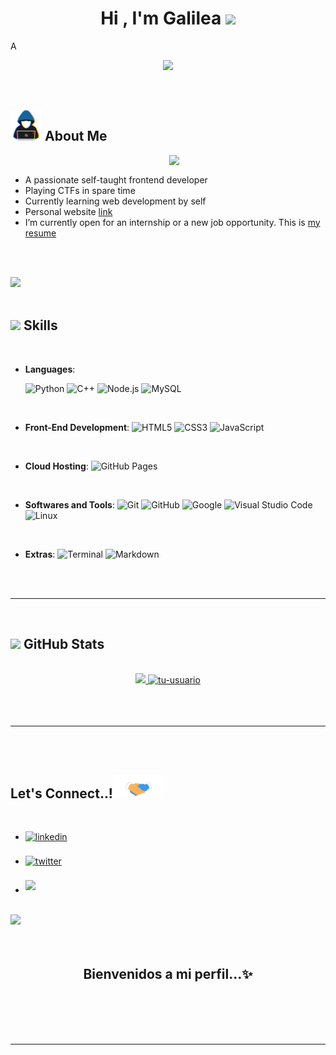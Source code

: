 <h1 align="center"><b>Hi , I'm Galilea </b><img src=professional logo for a frontend programmer.png width="35"></h1> <!-- -->A 
<p align="center"> 
  <a href="https://github.com/DenverCoder1/readme-typing-svg"><img src="https://readme-typing-svg.herokuapp.com?font=Time+New+Roman&color=cyan&size=25&center=true&vCenter=true&width=600&height=100&lines=Welcome+to+my+profile!;Frontend+Developer;Always+learning+new+things"></a> 
</p> 

<br> 

## <picture><img src = "https://github.com/0xAbdulKhalid/0xAbdulKhalid/raw/main/assets/mdImages/about_me.gif" width = 50px></picture> **About Me** 

<picture> 
 <picture> <img align="right" src="https://github.com/7oSkaaa/7oSkaaa/blob/main/Images/Right_Side.gif?raw=true" width = 250px></picture>

</picture> 

<br> 

- A passionate self-taught frontend developer
- Playing CTFs in spare time
- Currently learning web development by self
- Personal website [link](https://www.0xabdulkhalid.ml)
- I’m currently open for an internship or a new job opportunity. This is [my resume](https://read.cv/0xabdulkhalid)

<br><br> 

<img src="https://user-images.githubusercontent.com/73097560/115834477-dbab4500-a447-11eb-908a-139a6edaec5c.gif"><br><br> 

## <img src="https://media2.giphy.com/media/QssGEmpkyEOhBCb7e1/giphy.gif?cid=ecf05e47a0n3gi1bfqntqmob8g9aid1oyj2wr3ds3mg700bl&rid=giphy.gif" width ="25"><b> Skills</b> 
<br> 

<p align="center"> 

- **Languages**: 
   
    ![Python](https://img.shields.io/badge/Python%20-%2314354C.svg?style=for-the-badge&logo=python&logoColor=white)
    ![C++](https://img.shields.io/badge/C++%20-%2300599C.svg?style=for-the-badge&logo=c%2B%2B&logoColor=white)
    ![Node.js](https://img.shields.io/badge/Node.js%20-%2343853D.svg?style=for-the-badge&logo=node.js&logoColor=white)
    ![MySQL](https://img.shields.io/badge/MySQL%20-%2300f.svg?style=for-the-badge&logo=mysql&logoColor=white)

<br> 
    
- **Front-End Development**:
    ![HTML5](https://img.shields.io/badge/HTML5%20-%23E34F26.svg?style=for-the-badge&logo=html5&logoColor=white)
    ![CSS3](https://img.shields.io/badge/CSS%20-%231572B6.svg?style=for-the-badge&logo=css3&logoColor=white)
    ![JavaScript](https://img.shields.io/badge/JavaScript%20-%23F7DF1E.svg?style=for-the-badge&logo=javascript&logoColor=black)

<br> 

- **Cloud Hosting**:
    ![GitHub Pages](https://img.shields.io/badge/GitHub%20Pages-%23327FC7.svg?style=for-the-badge&logo=github&logoColor=white)

<br> 

- **Softwares and Tools**:
    ![Git](https://img.shields.io/badge/git-%23F05033.svg?style=for-the-badge&logo=git&logoColor=white)
    ![GitHub](https://img.shields.io/badge/github-%23121011.svg?style=for-the-badge&logo=github&logoColor=white)
    ![Google](https://img.shields.io/badge/google-%234285F4.svg?style=for-the-badge&logo=google&logoColor=white)
    ![Visual Studio Code](https://img.shields.io/badge/Visual%20Studio%20Code-0078d7.svg?style=for-the-badge&logo=visual-studio-code&logoColor=white)
    ![Linux](https://img.shields.io/badge/Linux-FCC624?style=for-the-badge&logo=linux&logoColor=black) 

<br> 

- **Extras**:
    ![Terminal](https://img.shields.io/badge/Terminal-%23054020?style=for-the-badge&logo=gnu-bash&logoColor=white)
    ![Markdown](https://img.shields.io/badge/markdown-%23000000.svg?style=for-the-badge&logo=markdown&logoColor=white)

</p> 

<br>
<br> 

-----

<br> 

## <img src="https://media.giphy.com/media/iY8CRBdQXODJSCERIr/giphy.gif" width="35"><b> GitHub Stats </b> 
<br> 

<div align="center"> 

<a href="https://github.com/tu-usuario"> 
  <img src="https://github-readme-stats.vercel.app/api?username=tu-usuario&include_all_commits=true&count_private=true&show_icons=true&line_height=20&title_color=7A7ADB&icon_color=2234AE&text_color=D3D3D3&bg_color=0,000000,130F40" width="450"/> 
  <img src="https://github-readme-stats.vercel.app/api/top-langs?username=tu-usuario&show_icons=true&locale=en&layout=compact&line_height=20&title_color=7A7ADB&icon_color=2234AE&text_color=D3D3D3&bg_color=0,000000,130F40" width="375" alt="tu-usuario"/> 
</a> 
</div> 

<br> 
<br> 
<br> 

-----

<br> 
<br> 

## <b> Let's Connect..!</b><img src="https://github.com/0xAbdulKhalid/0xAbdulKhalid/raw/main/assets/mdImages/handshake.gif" width="80"> 
<br> 
<div align='left'> 

<ul> 

<li> 
<a href="https://linkedin.com/in/galilea" target="_blank"> 
<img src="https://img.shields.io/badge/linkedin:  galilea-%2300acee.svg?color=405DE6&style=for-the-badge&logo=linkedin&logoColor=white" alt=linkedin style="margin-bottom: 5px;"/> 
</a> 
</li> 

<br> 

<li> 
<a href="https://twitter.com/galilea" target="_blank"> 
<img src="https://img.shields.io/badge/twitter:  galilea-%2300acee.svg?color=1DA1F2&style=for-the-badge&logo=twitter&logoColor=white" alt=twitter style="margin-bottom: 5px;"/> 
</a> 
</li> 

<br> 

<li> 
<a href="mailto:galilea@example.com" target="_blank"> 
<img src="https://img.shields.io/badge/gmail:  galilea-%23EA4335.svg?style=for-the-badge&logo=gmail&logoColor=white" t=mail style="margin-bottom: 5px;" /> 
</a> 
</li> 

</ul> 
</div> 

<br> 
<img src="https://user-images.githubusercontent.com/73097560/115834477-dbab4500-a447-11eb-908a-139a6edaec5c.gif"> 
<br> 
<br> 
<br> 

<div align="center"> 

## <b>Bienvenidos a mi perfil...✨</b> 

</div> 
<br> 
<br> 
<br> 
<br> 

--- 

<br>
